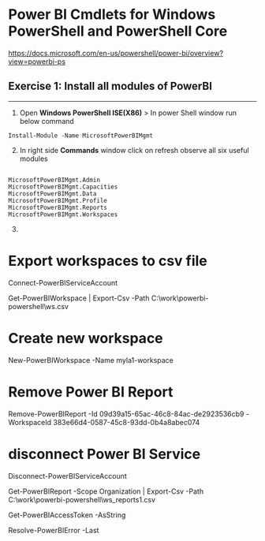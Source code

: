 # Power BI Cmdlets for Windows PowerShell and PowerShell Core
https://docs.microsoft.com/en-us/powershell/power-bi/overview?view=powerbi-ps

## Exercise 1: Install all modules of PowerBI
-----
1. Open **Windows PowerShell ISE(X86)** > In power Shell window run below command
```
Install-Module -Name MicrosoftPowerBIMgmt
```
2. In right side **Commands** window click on refresh observe all six useful modules
```

MicrosoftPowerBIMgmt.Admin
MicrosoftPowerBIMgmt.Capacities
MicrosoftPowerBIMgmt.Data
MicrosoftPowerBIMgmt.Profile
MicrosoftPowerBIMgmt.Reports
MicrosoftPowerBIMgmt.Workspaces
```
3. 



# Export workspaces to csv file

Connect-PowerBIServiceAccount

Get-PowerBIWorkspace | Export-Csv -Path C:\work\powerbi-powershell\ws.csv

# Create new workspace
New-PowerBIWorkspace -Name myla1-workspace

# Remove Power BI Report
Remove-PowerBIReport -Id 09d39a15-65ac-46c8-84ac-de2923536cb9 -WorkspaceId 383e66d4-0587-45c8-93dd-0b4a8abec074

# disconnect Power BI Service
Disconnect-PowerBIServiceAccount

Get-PowerBIReport -Scope Organization | Export-Csv -Path C:\work\powerbi-powershell\ws_reports1.csv

Get-PowerBIAccessToken -AsString

Resolve-PowerBIError -Last



